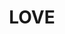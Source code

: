 ---
pid: CH555
title: LOVE
location_transcription: Court yard of City Hall
zipcode: '19138'
outside_phl: 
neighborhood: West Oak Lane
age: '60'
age_range: 60-69
instagram: 
image_file_name: CH_555.jpg
proposal_transcription: I would like to a Loving Peace Sign
topic: Love
topic_summary: '0'
type: Image
keywords_other: love, peace
credit: Sandra L Dowling
image_labels: 
twitter: 
facebook: 
permalink: "/monuments/ch555/"
layout: item-page
---